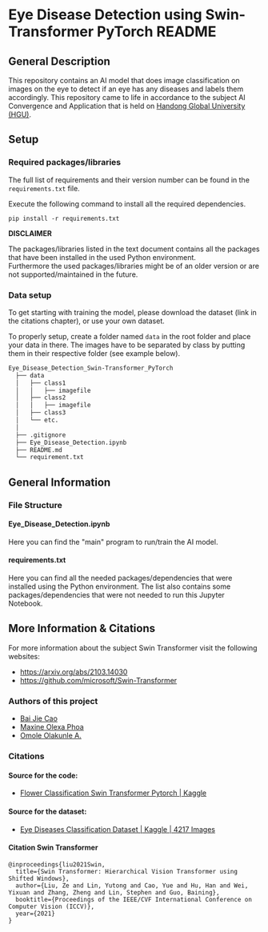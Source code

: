 # Eye Disease Detection using Swin-Transformer PyTorch README

## General Description

This repository contains an AI model that does image classification on images on the eye to detect if an eye has any diseases and labels them accordingly. This repository came to life in accordance to the subject AI Convergence and Application that is held on [Handong Global University (HGU)](https://www.handong.edu/eng/).

## Setup

### Required packages/libraries

The full list of requirements and their version number can be found in the `requirements.txt` file.

Execute the following command to install all the required dependencies.

```
pip install -r requirements.txt
```

**DISCLAIMER**

The packages/libraries listed in the text document contains all the packages that have been installed in the used Python environment.  
Furthermore the used packages/libraries might be of an older version or are not supported/maintained in the future.

### Data setup
To get starting with training the model, please download the dataset (link in the citations chapter), or use your own dataset.

To properly setup, create a folder named `data` in the root folder and place your data in there. The images have to be separated by class by putting them in their respective folder (see example below).

```bash
Eye_Disease_Detection_Swin-Transformer_PyTorch
  ├── data
  │   ├── class1
  │   │   ├── imagefile
  │   ├── class2
  │   │   ├── imagefile
  │   ├── class3
  │   └── etc.
  │
  ├── .gitignore
  ├── Eye_Disease_Detection.ipynb
  ├── README.md
  └── requirement.txt
```

## General Information

### File Structure

#### Eye_Disease_Detection.ipynb

Here you can find the "main" program to run/train the AI model.

#### requirements.txt

Here you can find all the needed packages/dependencies that were installed using the Python environment. The list also contains some packages/dependencies that were not needed to run this Jupyter Notebook.

## More Information & Citations

For more information about the subject Swin Transformer visit the following websites:

- https://arxiv.org/abs/2103.14030
- https://github.com/microsoft/Swin-Transformer

### Authors of this project

- [Bai Jie Cao](https://github.com/BaiJie90)
- [Maxine Olexa Phoa](https://github.com/mn4p)
- [Omole Olakunle A.](https://github.com/omole18)

### Citations

#### Source for the code:

- [Flower Classification Swin Transformer Pytorch | Kaggle](https://www.kaggle.com/code/hamedghorbani/flower-classification-swin-transformer-pytorch/notebook)

#### Source for the dataset:

- [Eye Diseases Classification Dataset | Kaggle | 4217 Images](https://www.kaggle.com/datasets/gunavenkatdoddi/eye-diseases-classification)

#### Citation Swin Transformer

```
@inproceedings{liu2021Swin,
  title={Swin Transformer: Hierarchical Vision Transformer using Shifted Windows},
  author={Liu, Ze and Lin, Yutong and Cao, Yue and Hu, Han and Wei, Yixuan and Zhang, Zheng and Lin, Stephen and Guo, Baining},
  booktitle={Proceedings of the IEEE/CVF International Conference on Computer Vision (ICCV)},
  year={2021}
}
```

